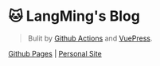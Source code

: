 # &#x1F431; LangMing's Blog

> Bulit by [Github Actions](https://docs.github.com/zh/actions) and [VuePress](https://v2.vuepress.vuejs.org/zh/).

[Github Pages](https://weimin1992.github.io/) | [Personal Site](https://porridge.fun/blog)
